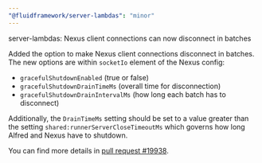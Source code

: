 ```yaml
---
"@fluidframework/server-lambdas": "minor"
---
```


server-lambdas: Nexus client connections can now disconnect in batches

Added the option to make Nexus client connections disconnect in batches. The new options are within `socketIo`
element of the Nexus config:

-   `gracefulShutdownEnabled` (true or false)
-   `gracefulShutdownDrainTimeMs` (overall time for disconnection)
-   `gracefulShutdownDrainIntervalMs` (how long each batch has to disconnect)

Additionally, the `DrainTimeMs` setting should be set to a value greater than the setting
`shared:runnerServerCloseTimeoutMs` which governs how long Alfred and Nexus have to shutdown.

You can find more details in [pull request #19938](https://github.com/microsoft/FluidFramework/pull/19938).
